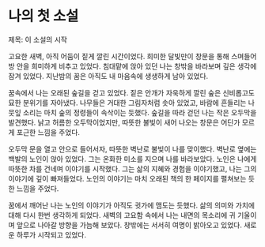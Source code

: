 # 나의 첫 소설

제목: 이 소설의 시작

고요한 새벽, 아직 어둠이 짙게 깔린 시간이었다. 희미한 달빛만이 창문을 통해 스며들어 방 안을 희미하게 비추고 있었다. 침대맡에 앉아 있던 나는 창밖을 바라보며 깊은 생각에 잠겨 있었다. 지난밤의 꿈은 아직도 내 마음속에 생생하게 남아 있었다.

꿈속에서 나는 오래된 숲길을 걷고 있었다. 짙은 안개가 자욱하게 깔린 숲은 신비롭고도 묘한 분위기를 자아냈다. 나무들은 거대한 그림자처럼 솟아 있었고, 바람에 흔들리는 나뭇잎 소리는 마치 숲의 정령들이 속삭이는 듯했다. 숲길을 따라 걷던 나는 작은 오두막을 발견했다. 낡고 허름한 오두막이었지만, 따뜻한 불빛이 새어 나오는 창문은 어딘가 모르게 포근한 느낌을 주었다.

오두막 문을 열고 안으로 들어서자, 따뜻한 벽난로 불빛이 나를 맞이했다. 벽난로 옆에는 백발의 노인이 앉아 있었다. 그는 온화한 미소를 지으며 나를 바라보았다. 노인은 나에게 따뜻한 차를 건네며 이야기를 시작했다. 그는 삶의 지혜와 경험을 이야기했고, 나는 그의 이야기에 깊이 빠져들었다. 노인의 이야기는 마치 오래된 책의 한 페이지를 펼쳐보는 듯한 느낌을 주었다.

꿈에서 깨어난 나는 노인의 이야기가 아직도 귓가에 맴도는 듯했다. 삶의 의미와 가치에 대해 다시 한번 생각하게 되었다. 새벽의 고요함 속에서 나는 내면의 목소리에 귀 기울이며 앞으로 나아갈 방향을 가늠해 보았다. 창밖에는 서서히 여명이 밝아오고 있었다. 새로운 하루가 시작되고 있었다.
